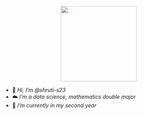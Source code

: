 <div id="header" align="center">
  <img src="https://media1.giphy.com/media/v1.Y2lkPTc5MGI3NjExdDBsZGxra2VpYzVobjk3cndxcm1oYXF5ZnRkcGJ4c3FxZW5uMWlhbCZlcD12MV9pbnRlcm5hbF9naWZfYnlfaWQmY3Q9cw/6cyetttpTEhNqTJ8ZL/giphy.gif" width="200"/>
</div>

- 👋 _Hi, I’m @shruti-s23_
- ☁️ _I'm a data science, mathematics double major_
- 🌱 _I’m currently in my second year_
  

<!---
shruti-s23/shruti-s23 is a ✨ special ✨ repository because its `README.md` (this file) appears on your GitHub profile.
You can click the Preview link to take a look at your changes.
--->
